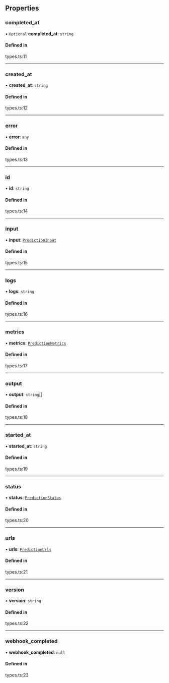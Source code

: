 ## Properties

### completed\_at

• `Optional` **completed\_at**: `string`

#### Defined in

types.ts:11

___

### created\_at

• **created\_at**: `string`

#### Defined in

types.ts:12

___

### error

• **error**: `any`

#### Defined in

types.ts:13

___

### id

• **id**: `string`

#### Defined in

types.ts:14

___

### input

• **input**: [`PredictionInput`](PredictionInput.md)

#### Defined in

types.ts:15

___

### logs

• **logs**: `string`

#### Defined in

types.ts:16

___

### metrics

• **metrics**: [`PredictionMetrics`](PredictionMetrics.md)

#### Defined in

types.ts:17

___

### output

• **output**: `string`[]

#### Defined in

types.ts:18

___

### started\_at

• **started\_at**: `string`

#### Defined in

types.ts:19

___

### status

• **status**: [`PredictionStatus`](../modules.md#predictionstatus)

#### Defined in

types.ts:20

___

### urls

• **urls**: [`PredictionUrls`](PredictionUrls.md)

#### Defined in

types.ts:21

___

### version

• **version**: `string`

#### Defined in

types.ts:22

___

### webhook\_completed

• **webhook\_completed**: ``null``

#### Defined in

types.ts:23
